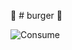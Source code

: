 :hamburger: # burger :hamburger:

![Consume ](https://media.giphy.com/media/AAfpHO80onDYk/giphy.gif)
